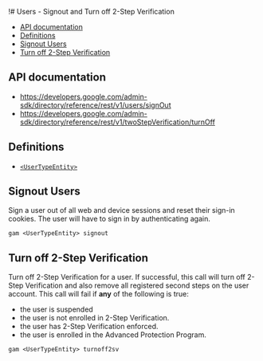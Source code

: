 !# Users - Signout and Turn off 2-Step Verification
- [API documentation](#api-documentation)
- [Definitions](#definitions)
- [Signout Users](#signout-users)
- [Turn off 2-Step Verification](#turn-off-2-step-verification)

## API documentation
* https://developers.google.com/admin-sdk/directory/reference/rest/v1/users/signOut
* https://developers.google.com/admin-sdk/directory/reference/rest/v1/twoStepVerification/turnOff

## Definitions
* [`<UserTypeEntity>`](Collections-of-Users)

## Signout Users
Sign a user out of all web and device sessions and reset their sign-in cookies.
The user will have to sign in by authenticating again.
```
gam <UserTypeEntity> signout
```
## Turn off 2-Step Verification
Turn off 2-Step Verification for a user.
If successful, this call will turn off 2-Step Verification and also remove all registered second steps on the user account.
This call will fail if **any** of the following is true:
* the user is suspended
* the user is not enrolled in 2-Step Verification.
* the user has 2-Step Verification enforced.
* the user is enrolled in the Advanced Protection Program.
```
gam <UserTypeEntity> turnoff2sv
```
